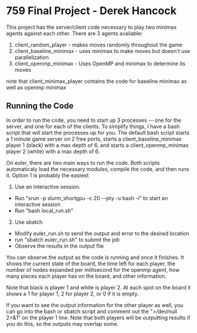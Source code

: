 # 759 Final Project - Derek Hancock

This project has the server/client code necessary to play two minimax agents against each other. There are 3 agents available:
1. client_random_player - makes moves randomly throughout the game
2. client_baseline_minimax - uses minimax to make moves but doesn't use parallelization
3. client_openmp_minimax - Uses OpenMP and minimax to determine its moves  

note that client_minimax_player contains the code for baseline minimax as well as openmp minimax

## Running the Code
In order to run the code, you need to start up 3 processes -- one for the server, and one for each of the clients. To simplify things, I have a bash script that will start the processes up for you. The default bash script starts a 1 minute game server on 2 free ports, starts a client_baseline_minimax player 1 (black) with a max depth of 6, and starts a client_openmp_minimax player 2 (white) with a max depth of 6.

On euler, there are two main ways to run the code. Both scripts automaticaly load the necessary modules, compile the code, and then runs it. Option 1 is probably the easiest:
1. Use an interactive session.  
  - Run "srun -p slurm_shortgpu -c 20 --pty -u bash -i" to start an interactive session
  - Run "bash local_run.sh"
  
2. Use sbatch
  - Modify euler_run.sh to send the output and error to the desired location
  - run "sbatch euler_run.sh" to submit the job
  - Observe the results in the output file
    
You can observe the output as the code is running and once it finishes. It shows the current state of the board, the time left for each player, the number of nodes expanded per millisecond for the openmp agent, how many pieces each player has on the board, and other information. 

Note that black is player 1 and white is player 2. At each spot on the board it shows a 1 for player 1, 2 for player 2, or 0 if it is empty. 

If you want to see the output information for the other player as well, you can go into the bash or sbatch script and comment out the ">/dev/null 2>&1" on the player 1 line. Note that both players will be outputting results if you do this, so the outputs may overlap some.
